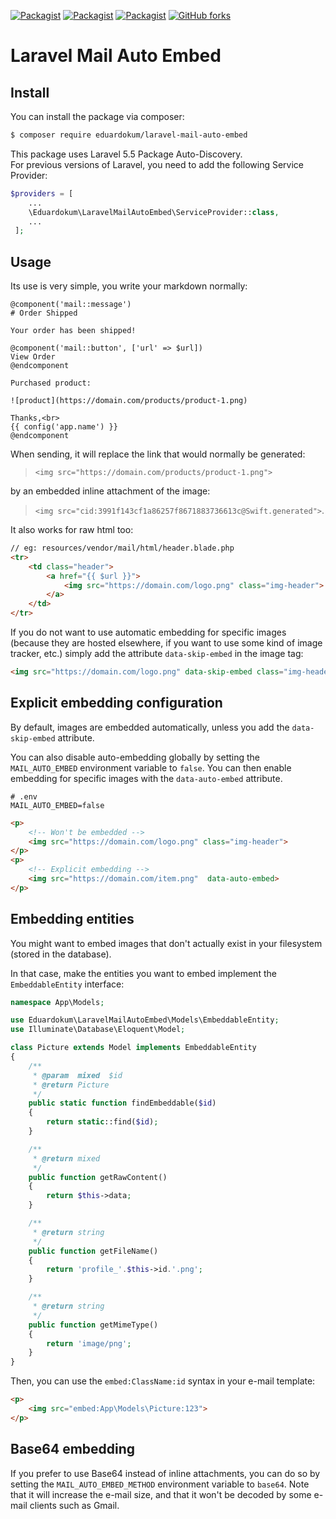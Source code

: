 [![Packagist](https://img.shields.io/packagist/v/eduardokum/laravel-mail-auto-embed.svg?style=flat-square)](https://github.com/eduardokum/laravel-mail-auto-embed)
[![Packagist](https://img.shields.io/packagist/dt/eduardokum/laravel-mail-auto-embed.svg?style=flat-square)](https://github.com/eduardokum/laravel-mail-auto-embed)
[![Packagist](https://img.shields.io/packagist/l/eduardokum/laravel-mail-auto-embed.svg?style=flat-square)](https://github.com/eduardokum/laravel-mail-auto-embed)
[![GitHub forks](https://img.shields.io/github/forks/eduardokum/laravel-mail-auto-embed.svg?style=social&label=Fork)](https://github.com/eduardokum/laravel-mail-auto-embed)

# Laravel Mail Auto Embed


## Install

You can install the package via composer:
```bash
$ composer require eduardokum/laravel-mail-auto-embed
```

This package uses Laravel 5.5 Package Auto-Discovery.<br>
For previous versions of Laravel, you need to add the following Service Provider:

```php
$providers = [
    ...
    \Eduardokum\LaravelMailAutoEmbed\ServiceProvider::class,
    ...
 ];
```


## Usage

Its use is very simple, you write your markdown normally:

```
@component('mail::message')
# Order Shipped

Your order has been shipped!

@component('mail::button', ['url' => $url])
View Order
@endcomponent

Purchased product:

![product](https://domain.com/products/product-1.png)

Thanks,<br>
{{ config('app.name') }}
@endcomponent
```

When sending, it will replace the link that would normally be generated:
> `<img src="https://domain.com/products/product-1.png">` 

by an embedded inline attachment of the image:
> `<img src="cid:3991f143cf1a86257f8671883736613c@Swift.generated">`.

It also works for raw html too:

```html
// eg: resources/vendor/mail/html/header.blade.php
<tr>
    <td class="header">
        <a href="{{ $url }}">
            <img src="https://domain.com/logo.png" class="img-header">
        </a>
    </td>
</tr>
```

If you do not want to use automatic embedding for specific images (because they are hosted elsewhere, if you want to use some kind of image tracker, etc.) 
simply add the attribute `data-skip-embed` in the image tag:

```html
<img src="https://domain.com/logo.png" data-skip-embed class="img-header">
```


## Explicit embedding configuration

By default, images are embedded automatically, unless you add the `data-skip-embed` attribute.

You can also disable auto-embedding globally by setting the `MAIL_AUTO_EMBED` environment variable to `false`.
You can then enable embedding for specific images with the `data-auto-embed` attribute.

```
# .env
MAIL_AUTO_EMBED=false
```

```html
<p>
    <!-- Won't be embedded -->
    <img src="https://domain.com/logo.png" class="img-header">
</p>
<p>
    <!-- Explicit embedding -->
    <img src="https://domain.com/item.png"  data-auto-embed>
</p>
```


## Embedding entities

You might want to embed images that don't actually exist in your filesystem (stored in the database).

In that case, make the entities you want to embed implement the `EmbeddableEntity` interface:

```php
namespace App\Models;

use Eduardokum\LaravelMailAutoEmbed\Models\EmbeddableEntity;
use Illuminate\Database\Eloquent\Model;

class Picture extends Model implements EmbeddableEntity
{
    /**
     * @param  mixed  $id
     * @return Picture
     */
    public static function findEmbeddable($id)
    {
        return static::find($id);
    }

    /**
     * @return mixed
     */
    public function getRawContent()
    {
        return $this->data;
    }

    /**
     * @return string
     */
    public function getFileName()
    {
        return 'profile_'.$this->id.'.png';
    }

    /**
     * @return string
     */
    public function getMimeType()
    {
        return 'image/png';
    }
}
```

Then, you can use the `embed:ClassName:id` syntax in your e-mail template:

```html
<p>
    <img src="embed:App\Models\Picture:123">
</p>
```


## Base64 embedding

If you prefer to use Base64 instead of inline attachments, you can do so by setting the `MAIL_AUTO_EMBED_METHOD` environment variable to `base64`. 
Note that it will increase the e-mail size, and that it won't be decoded by some e-mail clients such as Gmail.
